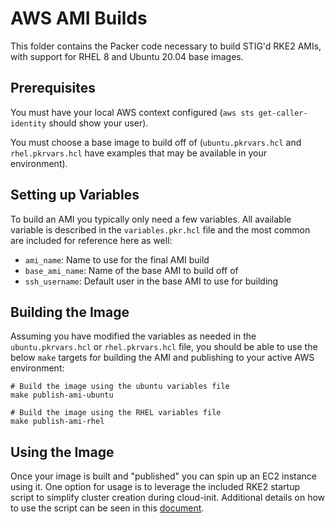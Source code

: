 # AWS AMI Builds

This folder contains the Packer code necessary to build STIG'd RKE2 AMIs, with support for RHEL 8 and Ubuntu 20.04 base images.

## Prerequisites

You must have your local AWS context configured (`aws sts get-caller-identity` should show your user).

You must choose a base image to build off of (`ubuntu.pkrvars.hcl` and `rhel.pkrvars.hcl` have examples that may be available in your environment).

## Setting up Variables

To build an AMI you typically only need a few variables. All available variable is described in the `variables.pkr.hcl` file and the most common are included for reference here as well:
- `ami_name`: Name to use for the final AMI build
- `base_ami_name`: Name of the base AMI to build off of
- `ssh_username`: Default user in the base AMI to use for building

## Building the Image

Assuming you have modified the variables as needed in the `ubuntu.pkrvars.hcl` or `rhel.pkrvars.hcl` file, you should be able to use the below `make` targets for building the AMI and publishing to your active AWS environment:

```console
# Build the image using the ubuntu variables file
make publish-ami-ubuntu

# Build the image using the RHEL variables file
make publish-ami-rhel
```

## Using the Image

Once your image is built and "published" you can spin up an EC2 instance using it. One option for usage is to leverage the included RKE2 startup script to simplify cluster creation during cloud-init. Additional details on how to use the script can be seen in this [document](./docs/rke2-startup.md).
